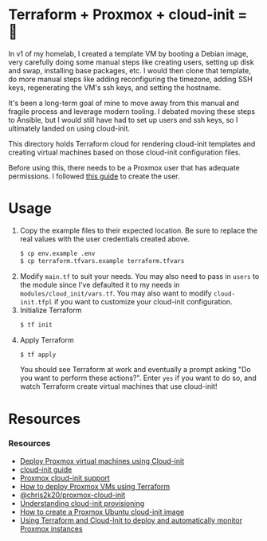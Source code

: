 Terraform + Proxmox + cloud-init = 🤌
===

In v1 of my homelab, I created a template VM by booting a Debian image, very carefully doing some manual steps like creating users, setting up disk and swap, installing base packages, etc. I would then clone that template, do more manual steps like adding reconfiguring the timezone, adding SSH keys, regenerating the VM's ssh keys, and setting the hostname.

It's been a long-term goal of mine to move away from this manual and fragile process and leverage modern tooling. I debated moving these steps to Ansible, but I would still have had to set up users and ssh keys, so I ultimately landed on using cloud-init.

This directory holds Terraform cloud for rendering cloud-init templates and creating virtual machines based on those cloud-init configuration files.

Before using this, there needs to be a Proxmox user that has adequate permissions. I followed [this guide](https://austinsnerdythings.com/2021/09/01/how-to-deploy-vms-in-proxmox-with-terraform/) to create the user.

# Usage
1. Copy the example files to their expected location. Be sure to replace the real values with the user credentials created above.
    ```sh
    $ cp env.example .env
    $ cp terraform.tfvars.example terraform.tfvars
    ```
2. Modify `main.tf` to suit your needs. You may also need to pass in `users` to the module since I've defaulted it to my needs in `modules/cloud_init/vars.tf`. You may also want to modify `cloud-init.tfpl` if you want to customize your cloud-init configuration.
3. Initialize Terraform
    ```sh
    $ tf init
    ```
4. Apply Terraform
    ```sh
    $ tf apply
    ```
    You should see Terraform at work and eventually a prompt asking "Do you want to perform these actions?". Enter `yes` if you want to do so, and watch Terraform create virtual machines that use cloud-init!

# Resources
### Resources
- [Deploy Proxmox virtual machines using Cloud-init](https://www.norocketscience.at/blog/terraform/deploy-proxmox-virtual-machines-using-cloud-init)
- [cloud-init guide](https://registry.terraform.io/providers/Telmate/proxmox/latest/docs/guides/cloud_init)
- [Proxmox cloud-init support](https://pve.proxmox.com/wiki/Cloud-Init_Support)
- [How to deploy Proxmox VMs using Terraform](https://austinsnerdythings.com/2021/09/01/how-to-deploy-vms-in-proxmox-with-terraform/)
- [@chris2k20/proxmox-cloud-init](https://github.com/chris2k20/proxmox-cloud-init)
- [Understanding cloud-init provisioning](https://forum.proxmox.com/threads/understanding-cloud-init-provisioning.95796/#post-423655)
- [How to create a Proxmox Ubuntu cloud-init image](https://austinsnerdythings.com/2021/08/30/how-to-create-a-proxmox-ubuntu-cloud-init-image/)
- [Using Terraform and Cloud-Init to deploy and automatically monitor Proxmox instances](https://yetiops.net/posts/proxmox-terraform-cloudinit-saltstack-prometheus/)
